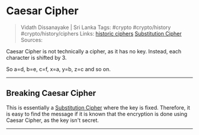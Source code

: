 # Caesar Cipher

> Vidath Dissanayake | Sri Lanka
> Tags: #crypto #crypto/history #crypto/history/ciphers
> Links: [historic ciphers](historic%20ciphers.md) [Substitution Cipher](Substitution%20Cipher.md)
> Sources:

Caesar Cipher is not technically a cipher, as it has no key. Instead, each character is shifted by 3.

So a=d, b=e, c=f, x=a, y=b, z=c and so on.

---

## Breaking Caesar Cipher

This is essentially a [Substitution Cipher](Substitution%20Cipher.md) where the key is fixed. Therefore, it is easy to find the message if it is known that the encryption is done using Caesar Cipher, as the key isn't secret.

---